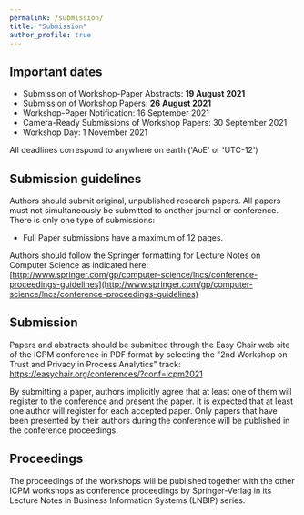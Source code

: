 ```yaml
---
permalink: /submission/
title: "Submission"
author_profile: true
---
```


## Important dates

* Submission of Workshop-Paper Abstracts: **19 August 2021**
* Submission of Workshop Papers: **26 August 2021**
* Workshop-Paper Notification: 16 September 2021
* Camera-Ready Submissions of Workshop Papers: 30 September 2021
* Workshop Day: 1 November 2021

All deadlines correspond to anywhere on earth ('AoE' or 'UTC-12')

## Submission guidelines
Authors should submit original, unpublished research papers. All papers must not simultaneously be submitted to another journal or conference. There is only one type of submissions:

* Full Paper submissions have a maximum of 12 pages.

Authors should follow the Springer formatting for Lecture Notes on Computer Science as indicated here:
[http://www.springer.com/gp/computer-science/lncs/conference-proceedings-guidelines](http://www.springer.com/gp/computer-science/lncs/conference-proceedings-guidelines)

## Submission
Papers and abstracts should be submitted through the Easy Chair web site of the ICPM conference in PDF format by selecting the "2nd Workshop on Trust and Privacy in Process Analytics" track:
https://easychair.org/conferences/?conf=icpm2021

By submitting a paper, authors implicitly agree that at least one of them will register to the conference and present the paper. It is expected that at least one author will register for each accepted paper. Only papers that have been presented by their authors during the conference will be published in the conference proceedings.

## Proceedings
The proceedings of the workshops will be published together with the other ICPM workshops as conference proceedings by Springer-Verlag in its Lecture Notes in Business Information Systems (LNBIP) series.
